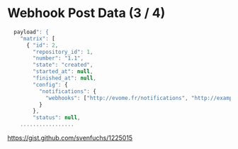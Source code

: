 
# Webhook Post Data (3 / 4)

```javascript
  payload": {
    "matrix": [
      { "id": 2,
        "repository_id": 1,
        "number": "1.1",
        "state": "created",
        "started_at": null,
        "finished_at": null,
        "config": {
          "notifications": {
            "webhooks": ["http://evome.fr/notifications", "http://example.com/"]
          }
        },
        "status": null,
    .................
```

https://gist.github.com/svenfuchs/1225015

